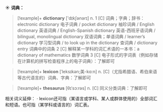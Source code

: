☀ <span class="category">**词典：**</span>
>[!example]+ <span class="vocabulary">**dictionary**</span> ['dɪkʃənərɪ] 
> <span class="definition">n. 1 [C] 词典；字典；辞书：</span>electronic dictionary 电子词典 / pocket dictionary 袖珍词典 / English dictionary 英语词典 / English-Spanish dictionary 英语-西班牙语词典 / bilingual, monolingual dictionary 双语词典；单语词典 / learner’s dictionary 学习型词典 / to look up in the dictionary 查词典 / dictionary entry 词典中的词条 <span class="definition">2 [C] 解释某一学科的词汇术语的一本书：</span>a dictionary of mathematics 数学词典 <span class="definition">3 [C] 电子形式的字词表（例如存储在计算机的拼写检查程序上的电子词典）：</span>了解即可
           
>[!example]+ <span class="vocabulary">**lexicon**</span> [ˈleksɪkən;美-kɑ:n]
> <span class="definition">n. [C]（尤指希腊语、希伯来语等古代语言的）词典、字典：</span>了解即可
            
>[!example]+ <span class="vocabulary">**thesaurus**</span> [θɪˈsɔ:rəs]
> <span class="definition">n. [C] 同义分类词典：</span>了解即可

相关词义延伸：
· lexicon还可指（某语言或学科、某人或群体使用的）全部词汇和短语。也可指（某学科或语言的）词汇表。
 

